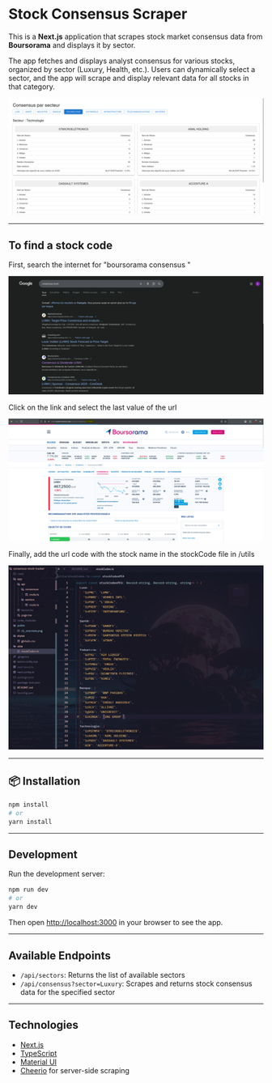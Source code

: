 # Stock Consensus Scraper

This is a **Next.js** application that scrapes stock market consensus data from **Boursorama** and displays it by sector.

The app fetches and displays analyst consensus for various stocks, organized by sector (Luxury, Health, etc.). Users can dynamically select a sector, and the app will scrape and display relevant data for all stocks in that category.

![Overview](public/v1_overview.png)

---

## To find a stock code

First, search the internet for "boursorama consensus <stock name>"

![Step 1](public/find_code_step1.png)

Click on the link and select the last value of the url

![Step 2](public/find_code_step2.png)

Finally, add the url code with the stock name in the stockCode file in /utils

![Step 3](public/find_code_step3.png)

---

## 📦 Installation

```bash
npm install
# or
yarn install
```

---

## Development

Run the development server:

```bash
npm run dev
# or
yarn dev
```

Then open [http://localhost:3000](http://localhost:3000) in your browser to see the app.

---

## Available Endpoints

* `/api/sectors`: Returns the list of available sectors
* `/api/consensus?sector=Luxury`: Scrapes and returns stock consensus data for the specified sector

---

## Technologies

* [Next.js](https://nextjs.org/)
* [TypeScript](https://www.typescriptlang.org/)
* [Material UI](https://mui.com/)
* [Cheerio](https://cheerio.js.org/) for server-side scraping
